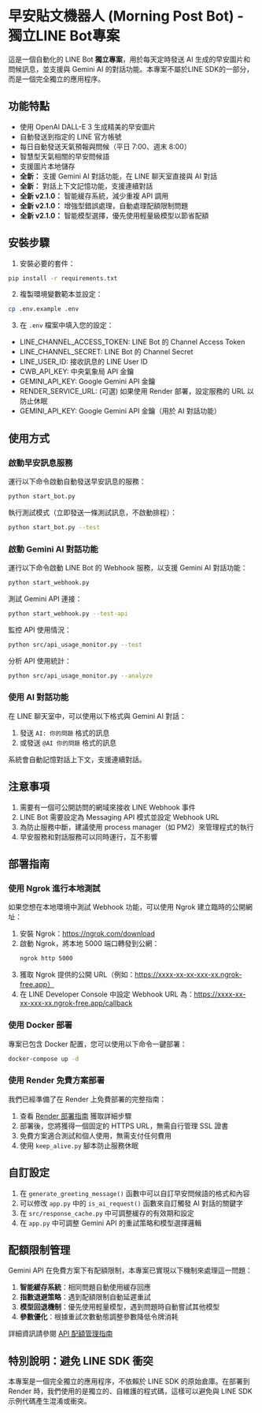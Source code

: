 # 早安貼文機器人 (Morning Post Bot) - 獨立LINE Bot專案

這是一個自動化的 LINE Bot **獨立專案**，用於每天定時發送 AI 生成的早安圖片和問候訊息，並支援與 Gemini AI 的對話功能。本專案不屬於LINE SDK的一部分，而是一個完全獨立的應用程序。

## 功能特點

- 使用 OpenAI DALL-E 3 生成精美的早安圖片
- 自動發送到指定的 LINE 官方帳號
- 每日自動發送天氣預報與問候（平日 7:00、週末 8:00）
- 智慧型天氣相關的早安問候語
- 支援圖片本地儲存
- **全新：** 支援 Gemini AI 對話功能，在 LINE 聊天室直接與 AI 對話
- **全新：** 對話上下文記憶功能，支援連續對話
- **全新 v2.1.0：** 智能緩存系統，減少重複 API 調用
- **全新 v2.1.0：** 增強型錯誤處理，自動處理配額限制問題
- **全新 v2.1.0：** 智能模型選擇，優先使用輕量級模型以節省配額

## 安裝步驟

1. 安裝必要的套件：
```bash
pip install -r requirements.txt
```

2. 複製環境變數範本並設定：
```bash
cp .env.example .env
```

3. 在 `.env` 檔案中填入您的設定：
- LINE_CHANNEL_ACCESS_TOKEN: LINE Bot 的 Channel Access Token
- LINE_CHANNEL_SECRET: LINE Bot 的 Channel Secret
- LINE_USER_ID: 接收訊息的 LINE User ID
- CWB_API_KEY: 中央氣象局 API 金鑰
- GEMINI_API_KEY: Google Gemini API 金鑰
- RENDER_SERVICE_URL: (可選) 如果使用 Render 部署，設定服務的 URL 以防止休眠
- GEMINI_API_KEY: Google Gemini API 金鑰（用於 AI 對話功能）

## 使用方式

### 啟動早安訊息服務

運行以下命令啟動自動發送早安訊息的服務：
```bash
python start_bot.py
```

執行測試模式（立即發送一條測試訊息，不啟動排程）：
```bash
python start_bot.py --test
```

### 啟動 Gemini AI 對話功能

運行以下命令啟動 LINE Bot 的 Webhook 服務，以支援 Gemini AI 對話功能：
```bash
python start_webhook.py
```

測試 Gemini API 連接：
```bash
python start_webhook.py --test-api
```

監控 API 使用情況：
```bash
python src/api_usage_monitor.py --test
```

分析 API 使用統計：
```bash
python src/api_usage_monitor.py --analyze
```

### 使用 AI 對話功能

在 LINE 聊天室中，可以使用以下格式與 Gemini AI 對話：
1. 發送 `AI: 你的問題` 格式的訊息
2. 或發送 `@AI 你的問題` 格式的訊息

系統會自動記憶對話上下文，支援連續對話。

## 注意事項

1. 需要有一個可公開訪問的網域來接收 LINE Webhook 事件
2. LINE Bot 需要設定為 Messaging API 模式並設定 Webhook URL
3. 為防止服務中斷，建議使用 process manager（如 PM2）來管理程式的執行
4. 早安服務和對話服務可以同時運行，互不影響

## 部署指南

### 使用 Ngrok 進行本地測試

如果您想在本地環境中測試 Webhook 功能，可以使用 Ngrok 建立臨時的公開網址：

1. 安裝 Ngrok：https://ngrok.com/download
2. 啟動 Ngrok，將本地 5000 端口轉發到公網：
   ```bash
   ngrok http 5000
   ```
3. 獲取 Ngrok 提供的公開 URL（例如：https://xxxx-xx-xx-xxx-xx.ngrok-free.app）
4. 在 LINE Developer Console 中設定 Webhook URL 為：https://xxxx-xx-xx-xxx-xx.ngrok-free.app/callback

### 使用 Docker 部署

專案已包含 Docker 配置，您可以使用以下命令一鍵部署：

```bash
docker-compose up -d
```

### 使用 Render 免費方案部署

我們已經準備了在 Render 上免費部署的完整指南：

1. 查看 [Render 部署指南](./docs/RENDER_DEPLOYMENT.md) 獲取詳細步驟
2. 部署後，您將獲得一個固定的 HTTPS URL，無需自行管理 SSL 證書
3. 免費方案適合測試和個人使用，無需支付任何費用
4. 使用 `keep_alive.py` 腳本防止服務休眠

## 自訂設定

1. 在 `generate_greeting_message()` 函數中可以自訂早安問候語的格式和內容
2. 可以修改 `app.py` 中的 `is_ai_request()` 函數來自訂觸發 AI 對話的關鍵字
3. 在 `src/response_cache.py` 中可調整緩存的有效期和設定
4. 在 `app.py` 中可調整 Gemini API 的重試策略和模型選擇邏輯

## 配額限制管理

Gemini API 在免費方案下有配額限制，本專案已實現以下機制來處理這一問題：

1. **智能緩存系統**：相同問題自動使用緩存回應
2. **指數退避策略**：遇到配額限制自動延遲重試
3. **模型回退機制**：優先使用輕量模型，遇到問題時自動嘗試其他模型
4. **參數優化**：根據重試次數動態調整參數降低令牌消耗

詳細資訊請參閱 [API 配額管理指南](./docs/API_QUOTA_MANAGEMENT.md)

## 特別說明：避免 LINE SDK 衝突

本專案是一個完全獨立的應用程序，不依賴於 LINE SDK 的原始倉庫。在部署到 Render 時，我們使用的是獨立的、自維護的程式碼，這樣可以避免與 LINE SDK 示例代碼產生混淆或衝突。
